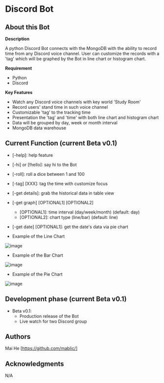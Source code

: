 # Discord Bot

## About this Bot

**Description**

A python Discord Bot connects with the MongoDB with the ability to record time from any Discord voice channel.
User can customize the records with a 'tag' which will be graphed by the Bot in line chart or histogram chart.

**Requirement**

 - Python
 - Discord

**Key Features**

 - Watch any Discord voice channels with key world 'Study Room'
 - Record users' stand time in such voice channel
 - Customizable 'tag' to the tracking time
 - Presentation the 'tag' and 'time' with both line chart and histogram chart
 - Data will be grouped by day, week or month interval
 - MongoDB data warehouse

## Current Function (current Beta v0.1)

 - [-help]: help feature
 - [-hi] or [!hello]: say hi to the Bot
 - [-roll]: roll a dice between 1 and 100
 - [-tag] [XXX]: tag the time with customize focus
 - [-get details]: grab the historical data in table view
 - [-get graph] [OPTIONAL1] [OPTIONAL2]
    - [OPTIONAL1]: time interval (day/week/month) (default: day)
    - [OPTIONAL2]: chart type (line/bar) (default: line)  
 - [-get date] [OPTIONAL1]: get the date's data via pie chart

- Example of the Line Chart

![image](https://user-images.githubusercontent.com/19805677/211453713-48ad667a-5d57-47b7-b64c-87acd90d97be.png)

- Example of the Bar Chart

![image](https://user-images.githubusercontent.com/19805677/211453737-d8e56b77-181f-463a-95f2-10cde5fa31c4.png)

- Example of the Pie Chart

![image](https://user-images.githubusercontent.com/19805677/211453755-22b85213-326a-43b9-9128-8d90fa39c574.png)

## Development phase (current Beta v0.1)

 - Beta v0.1:
    - Production release of the Bot
    - Live watch for two Discord group

## Authors
Mai He [https://github.com/mablic/]
## Acknowledgments
N/A
